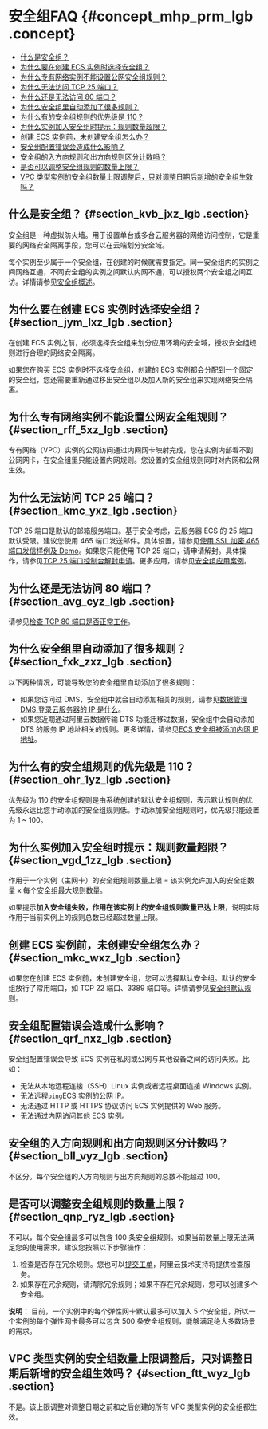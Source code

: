 # 安全组FAQ {#concept_mhp_prm_lgb .concept}

-   [什么是安全组？](#)
-   [为什么要在创建 ECS 实例时选择安全组？](#)
-   [为什么专有网络实例不能设置公网安全组规则？](#)
-   [为什么无法访问 TCP 25 端口？](#)
-   [为什么还是无法访问 80 端口？](#)
-   [为什么安全组里自动添加了很多规则？](#)
-   [为什么有的安全组规则的优先级是 110？](#)
-   [为什么实例加入安全组时提示：规则数量超限？](#)
-   [创建 ECS 实例前，未创建安全组怎么办？](#)
-   [安全组配置错误会造成什么影响？](#)
-   [安全组的入方向规则和出方向规则区分计数吗？](#)
-   [是否可以调整安全组规则的数量上限？](#)
-   [VPC 类型实例的安全组数量上限调整后，只对调整日期后新增的安全组生效吗？](#)

## 什么是安全组？ {#section_kvb_jxz_lgb .section}

安全组是一种虚拟防火墙。用于设置单台或多台云服务器的网络访问控制，它是重要的网络安全隔离手段，您可以在云端划分安全域。

每个实例至少属于一个安全组，在创建的时候就需要指定。同一安全组内的实例之间网络互通，不同安全组的实例之间默认内网不通，可以授权两个安全组之间互访。详情请参见[安全组概述](cn.zh-CN/安全/安全组/安全组概述.md#)。

## 为什么要在创建 ECS 实例时选择安全组？ {#section_jym_lxz_lgb .section}

在创建 ECS 实例之前，必须选择安全组来划分应用环境的安全域，授权安全组规则进行合理的网络安全隔离。

如果您在购买 ECS 实例时不选择安全组，创建的 ECS 实例都会分配到一个固定的安全组，您还需要重新通过移出安全组以及加入新的安全组来实现网络安全隔离。

## 为什么专有网络实例不能设置公网安全组规则？ {#section_rff_5xz_lgb .section}

专有网络（VPC）实例的公网访问通过内网网卡映射完成，您在实例内部看不到公网网卡，在安全组里只能设置内网规则。您设置的安全组规则同时对内网和公网生效。

## 为什么无法访问 TCP 25 端口？ {#section_kmc_yxz_lgb .section}

TCP 25 端口是默认的邮箱服务端口。基于安全考虑，云服务器 ECS 的 25 端口默认受限。建议您使用 465 端口发送邮件。具体设置，请参见[使用 SSL 加密 465 端口发信样例及 Demo](https://help.aliyun.com/document_detail/60692.html)。如果您只能使用 TCP 25 端口，请申请解封。具体操作，请参见[TCP 25 端口控制台解封申请](https://help.aliyun.com/document_detail/56130.html)。更多应用，请参见[安全组应用案例](cn.zh-CN/安全/安全组/安全组应用案例.md#)。

## 为什么还是无法访问 80 端口？ {#section_avg_cyz_lgb .section}

请参见[检查 TCP 80 端口是否正常工作](https://help.aliyun.com/document_detail/59367.html)。

## 为什么安全组里自动添加了很多规则？ {#section_fxk_zxz_lgb .section}

以下两种情况，可能导致您的安全组里自动添加了很多规则：

-   如果您访问过 DMS，安全组中就会自动添加相关的规则，请参见[数据管理 DMS 登录云服务器的 IP 是什么](https://help.aliyun.com/document_detail/51251.html)。
-   如果您近期通过阿里云数据传输 DTS 功能迁移过数据，安全组中会自动添加 DTS 的服务 IP 地址相关的规则。更多详情，请参见[ECS 安全组被添加内网 IP 地址](https://help.aliyun.com/knowledge_detail/40625.html)。

## 为什么有的安全组规则的优先级是 110？ {#section_ohr_1yz_lgb .section}

优先级为 110 的安全组规则是由系统创建的默认安全组规则，表示默认规则的优先级永远比您手动添加的安全组规则低。手动添加安全组规则时，优先级只能设置为 1 ~ 100。

## 为什么实例加入安全组时提示：规则数量超限？ {#section_vgd_1zz_lgb .section}

作用于一个实例（主网卡）的安全组规则数量上限 = 该实例允许加入的安全组数量 x 每个安全组最大规则数量。

如果提示**加入安全组失败，作用在该实例上的安全组规则数量已达上限**，说明实际作用于当前实例上的规则总数已经超过数量上限。

## 创建 ECS 实例前，未创建安全组怎么办？ {#section_mkc_wxz_lgb .section}

如果您在创建 ECS 实例前，未创建安全组，您可以选择默认安全组。默认的安全组放行了常用端口，如 TCP 22 端口、3389 端口等。详情请参见[安全组默认规则](../../../../cn.zh-CN/隐藏/新架构后需要隐藏的文档汇总/安全/安全组默认规则.md#)。

## 安全组配置错误会造成什么影响？ {#section_qrf_nxz_lgb .section}

安全组配置错误会导致 ECS 实例在私网或公网与其他设备之间的访问失败。比如：

-   无法从本地远程连接（SSH）Linux 实例或者远程桌面连接 Windows 实例。
-   无法远程`ping`ECS 实例的公网 IP。
-   无法通过 HTTP 或 HTTPS 协议访问 ECS 实例提供的 Web 服务。
-   无法通过内网访问其他 ECS 实例。

## 安全组的入方向规则和出方向规则区分计数吗？ {#section_bll_vyz_lgb .section}

不区分。每个安全组的入方向规则与出方向规则的总数不能超过 100。

## 是否可以调整安全组规则的数量上限？ {#section_qnp_ryz_lgb .section}

不可以，每个安全组最多可以包含 100 条安全组规则。如果当前数量上限无法满足您的使用需求，建议您按照以下步骤操作：

1.  检查是否存在冗余规则。您也可以[提交工单](https://selfservice.console.aliyun.com/ticket/createIndex.htm)，阿里云技术支持将提供检查服务。
2.  如果存在冗余规则，请清除冗余规则；如果不存在冗余规则，您可以创建多个安全组。

**说明：** 目前，一个实例中的每个弹性网卡默认最多可以加入 5 个安全组，所以一个实例的每个弹性网卡最多可以包含 500 条安全组规则，能够满足绝大多数场景的需求。

## VPC 类型实例的安全组数量上限调整后，只对调整日期后新增的安全组生效吗？ {#section_ftt_wyz_lgb .section}

不是。该上限调整对调整日期之前和之后创建的所有 VPC 类型实例的安全组都生效。

